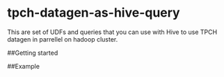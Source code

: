 # tpch-datagen-as-hive-query
This are set of UDFs and queries that you can use with Hive to use TPCH datagen in parrellel on hadoop cluster.

##Getting started

##Example
